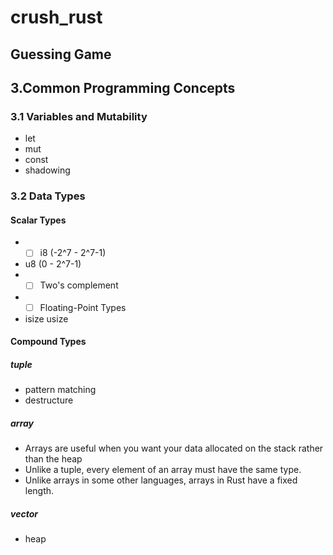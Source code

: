 # crush_rust

## Guessing Game

## 3.Common Programming Concepts
### 3.1 Variables and Mutability
- let
- mut
- const
- shadowing 

### 3.2 Data Types
#### Scalar Types
- - [ ] i8 (-2^7 - 2^7-1)
- u8 (0 - 2^7-1)
- - [ ] Two's complement
- - [ ] Floating-Point Types
- isize usize
#### Compound Types
##### tuple
- pattern matching 
- destructure
##### array
- Arrays are useful when you want your data allocated on the stack rather than the heap
- Unlike a tuple, every element of an array must have the same type. 
- Unlike arrays in some other languages, arrays in Rust have a fixed length.

##### vector
- heap